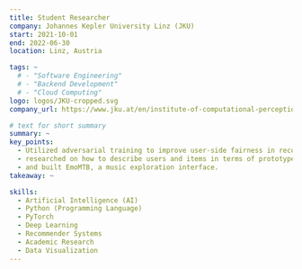 ```yaml
---
title: Student Researcher
company: Johannes Kepler University Linz (JKU)
start: 2021-10-01
end: 2022-06-30
location: Linz, Austria

tags: ~
  # - "Software Engineering"
  # - "Backend Development"
  # - "Cloud Computing"
logo: logos/JKU-cropped.svg
company_url: https://www.jku.at/en/institute-of-computational-perception/

# text for short summary
summary: ~
key_points: 
  - Utilized adversarial training to improve user-side fairness in recommender systems, 
  - researched on how to describe users and items in terms of prototypes, 
  - and built EmoMTB, a music exploration interface.
takeaway: ~

skills: 
  - Artificial Intelligence (AI)
  - Python (Programming Language)
  - PyTorch
  - Deep Learning
  - Recommender Systems
  - Academic Research
  - Data Visualization
---
```

